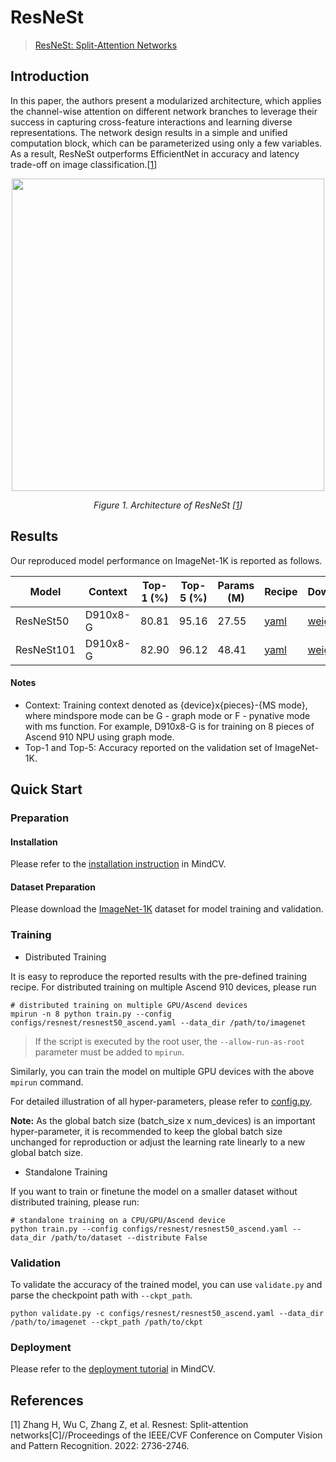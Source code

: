 # ResNeSt
> [ResNeSt: Split-Attention Networks](https://arxiv.org/abs/2004.08955)

## Introduction

In this paper, the authors present a modularized architecture, which applies the channel-wise attention on different
network branches to leverage their success in capturing cross-feature interactions and learning diverse representations.
The network design results in a simple and unified computation block, which can be parameterized using only a few
variables. As a result, ResNeSt outperforms EfficientNet in accuracy and latency trade-off on image
classification.[[1](#references)]

<p align="center">
  <img src="https://user-images.githubusercontent.com/53842165/223672204-8ac59c6c-cd8a-45c2-945f-7e556c383056.jpg" width=500 />
</p>
<p align="center">
  <em>Figure 1. Architecture of ResNeSt [<a href="#references">1</a>] </em>
</p>

## Results

Our reproduced model performance on ImageNet-1K is reported as follows.

<div align="center">

| Model      | Context  | Top-1 (%) | Top-5 (%) | Params (M) | Recipe                                                                                           | Download                                                                                  |
|------------|----------|-----------|-----------|------------|--------------------------------------------------------------------------------------------------|-------------------------------------------------------------------------------------------|
| ResNeSt50  | D910x8-G | 80.81     | 95.16     | 27.55      | [yaml](https://github.com/mindspore-lab/mindcv/blob/main/configs/resnest/resnest50_ascend.yaml)  | [weights](https://download.mindspore.cn/toolkits/mindcv/resnest/resnest50-f2e7fc9c.ckpt)  |
| ResNeSt101 | D910x8-G | 82.90     | 96.12     | 48.41      | [yaml](https://github.com/mindspore-lab/mindcv/blob/main/configs/resnest/resnest101_ascend.yaml) | [weights](https://download.mindspore.cn/toolkits/mindcv/resnest/resnest101-7cc5c258.ckpt) |

</div>

#### Notes

- Context: Training context denoted as {device}x{pieces}-{MS mode}, where mindspore mode can be G - graph mode or F - pynative mode with ms function. For example, D910x8-G is for training on 8 pieces of Ascend 910 NPU using graph mode.
- Top-1 and Top-5: Accuracy reported on the validation set of ImageNet-1K.

## Quick Start

### Preparation

#### Installation
Please refer to the [installation instruction](https://github.com/mindspore-ecosystem/mindcv#installation) in MindCV.

#### Dataset Preparation
Please download the [ImageNet-1K](https://www.image-net.org/challenges/LSVRC/2012/index.php) dataset for model training and validation.

### Training

* Distributed Training

It is easy to reproduce the reported results with the pre-defined training recipe. For distributed training on multiple Ascend 910 devices, please run

```shell
# distributed training on multiple GPU/Ascend devices
mpirun -n 8 python train.py --config configs/resnest/resnest50_ascend.yaml --data_dir /path/to/imagenet
```

> If the script is executed by the root user, the `--allow-run-as-root` parameter must be added to `mpirun`.

Similarly, you can train the model on multiple GPU devices with the above `mpirun` command.

For detailed illustration of all hyper-parameters, please refer to [config.py](https://github.com/mindspore-lab/mindcv/blob/main/config.py).

**Note:**  As the global batch size  (batch_size x num_devices) is an important hyper-parameter, it is recommended to keep the global batch size unchanged for reproduction or adjust the learning rate linearly to a new global batch size.

* Standalone Training

If you want to train or finetune the model on a smaller dataset without distributed training, please run:

```shell
# standalone training on a CPU/GPU/Ascend device
python train.py --config configs/resnest/resnest50_ascend.yaml --data_dir /path/to/dataset --distribute False
```

### Validation

To validate the accuracy of the trained model, you can use `validate.py` and parse the checkpoint path with `--ckpt_path`.

```shell
python validate.py -c configs/resnest/resnest50_ascend.yaml --data_dir /path/to/imagenet --ckpt_path /path/to/ckpt
```

### Deployment

Please refer to the [deployment tutorial](https://github.com/mindspore-lab/mindcv/blob/main/tutorials/deployment.md) in MindCV.

## References

[1] Zhang H, Wu C, Zhang Z, et al. Resnest: Split-attention networks[C]//Proceedings of the IEEE/CVF Conference on Computer Vision and Pattern Recognition. 2022: 2736-2746.
